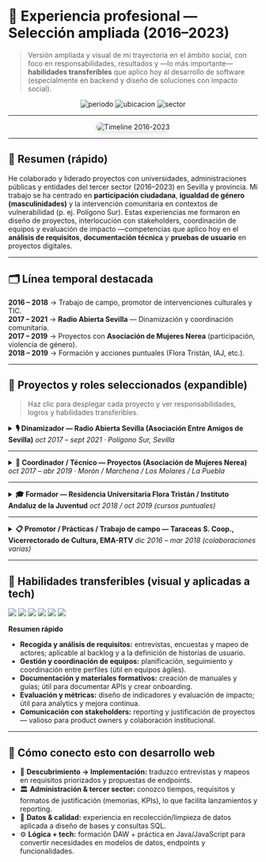 <!-- docs/EXPERIENCE.md -->
# 🧭 Experiencia profesional — Selección ampliada (2016–2023)

> Versión ampliada y visual de mi trayectoria en el ámbito social, con foco en responsabilidades, resultados y —lo más importante— **habilidades transferibles** que aplico hoy al desarrollo de software (especialmente en backend y diseño de soluciones con impacto social).

<p align="center">
  <img alt="periodo" src="https://img.shields.io/badge/Periodo-2016--2023-blueviolet" />
  <img alt="ubicacion" src="https://img.shields.io/badge/Ubicación-Sevilla%20%26%20provincia-green" />
  <img alt="sector" src="https://img.shields.io/badge/Sector-Social%20%7C%20Tercer%20Sector-orange" />
</p>

---

<div align="center">
  <!-- Guarda assets/timeline.svg en tu repo para que se vea -->
  <img src="../assets/timeline.svg" alt="Timeline 2016-2023" style="max-width:100%;height:auto;border-radius:8px;box-shadow:0 3px 12px rgba(0,0,0,0.12)" />
</div>

---

## 🔎 Resumen (rápido)
He colaborado y liderado proyectos con universidades, administraciones públicas y entidades del tercer sector (2016–2023) en Sevilla y provincia. Mi trabajo se ha centrado en **participación ciudadana**, **igualdad de género (masculinidades)** y la intervención comunitaria en contextos de vulnerabilidad (p. ej. Polígono Sur). Estas experiencias me formaron en diseño de proyectos, interlocución con stakeholders, coordinación de equipos y evaluación de impacto —competencias que aplico hoy en el **análisis de requisitos**, **documentación técnica** y **pruebas de usuario** en proyectos digitales.

---

## 🗂️ Línea temporal destacada
**2016 – 2018** → Trabajo de campo, promotor de intervenciones culturales y TIC.  
**2017 – 2021** → **Radio Abierta Sevilla** — Dinamización y coordinación comunitaria.  
**2017 – 2019** → Proyectos con **Asociación de Mujeres Nerea** (participación, violencia de género).  
**2018 – 2019** → Formación y acciones puntuales (Flora Tristán, IAJ, etc.).

---

## 🚀 Proyectos y roles seleccionados (expandible)
> Haz clic para desplegar cada proyecto y ver responsabilidades, logros y habilidades transferibles.

<details>
<summary><strong>🎙️ Dinamizador — Radio Abierta Sevilla (Asociación Entre Amigos de Sevilla)</strong> <em>oct 2017 – sept 2021 · Polígono Sur, Sevilla</em></summary>

**Descripción breve**  
Organización y dinamización comunitaria a través de un proyecto de radio local para generar espacios de participación, debate y formación.

**Responsabilidades clave**
- 🎯 Diseño de la programación y actividades formativas para la comunidad.  
- 👥 Coordinación de voluntariado y equipos técnicos.  
- 🤝 Interlocución con entidades locales y búsqueda de colaboración institucional.  
- 🧾 Gestión de recursos y justificación de subvenciones.

**Resultados / logros**
- 📻 Implantación de espacios regulares de participación comunitaria en radio durante varias temporadas.  
- 📌 [Añadir dato cuantitativo: nº talleres / nº participantes / temporadas]

**Habilidades transferibles (directas a tech)**
- 🔎 **Recogida de requisitos & trabajo con usuarios reales** → definición de historias de usuario y priorización.  
- 🗂️ **Gestión operativa y planificación** → estimaciones, coordinación de tareas y seguimiento (útil en sprints).  
- 🧩 **Facilitación y mediación** → resolución de conflictos y consenso entre stakeholders.
</details>

---

<details>
<summary><strong>👥 Coordinador / Técnico — Proyectos (Asociación de Mujeres Nerea)</strong> <em>oct 2017 – abr 2019 · Morón / Marchena / Los Molares / La Puebla</em></summary>

**Descripción breve**  
Diseño y ejecución de proyectos subvencionados por el Instituto Andaluz de la Mujer para fomentar la participación social de las mujeres y sensibilizar sobre violencia de género.

**Responsabilidades**
- 🛠️ Diseño metodológico de actividades y materiales formativos.  
- 🏛️ Coordinación con ayuntamientos y agentes locales.  
- 📋 Implementación y evaluación en terreno (monitorización y ajuste).

**Habilidades transferibles**
- 📝 **Diseño instruccional y documentación** → redacción de guías y documentación técnica clara.  
- 📊 **Evaluación y medición de impacto** → definición de KPIs y métricas aplicables a proyectos digitales.
</details>

---

<details>
<summary><strong>🎓 Formador — Residencia Universitaria Flora Tristán / Instituto Andaluz de la Juventud</strong> <em>oct 2018 / oct 2019 (cursos puntuales)</em></summary>

**Descripción breve**  
Formador en cursos sobre radio comunitaria, participación y ciudadanía activa.

**Responsabilidades**
- ✍️ Preparación de contenidos y entregables formativos.  
- 🧑‍🏫 Impartición de talleres y evaluación formativa.

**Habilidades transferibles**
- 🗣️ **Comunicación técnica y pedagógica** → explicar soluciones complejas a usuarios y clientes no técnicos.
</details>

---

<details>
<summary><strong>📋 Promotor / Prácticas / Trabajo de campo — Taraceas S. Coop., Vicerrectorado de Cultura, EMA-RTV</strong> <em>dic 2016 – mar 2018 (colaboraciones varias)</em></summary>

**Tareas realizadas**
- 🧾 Trabajo de campo: encuestas (presencial/telefónica), transcripciones de entrevistas y mapeo de entidades.  
- 🎨 Diseño y ejecución de intervenciones culturales y TIC para prevención e inclusión.

**Habilidades transferibles**
- 🔍 **Recolección y limpieza de datos** → buenas prácticas para diseño de esquemas y consultas en bases de datos.  
- 🧾 **Documentación de procesos y reporting** → elaboración de memorias y entregables técnicos.
</details>

---

## 🧩 Habilidades transferibles (visual y aplicadas a tech)
<p align="left">
  <img src="https://img.shields.io/badge/Recogida_de_requisitos-✔️-informational" /> 
  <img src="https://img.shields.io/badge/Gestión_de_proyectos-✔️-success" />
  <img src="https://img.shields.io/badge/Coordinación_de_equipos-✔️-blue" />
  <img src="https://img.shields.io/badge/Documentación_y_formación-✔️-orange" />
  <img src="https://img.shields.io/badge/Evaluación_y_KPIs-✔️-purple" />
  <img src="https://img.shields.io/badge/Comunicación_stakeholders-✔️-green" />
</p>

**Resumen rápido**  
- **Recogida y análisis de requisitos:** entrevistas, encuestas y mapeo de actores; aplicable al backlog y a la definición de historias de usuario.  
- **Gestión y coordinación de equipos:** planificación, seguimiento y coordinación entre perfiles (útil en equipos ágiles).  
- **Documentación y materiales formativos:** creación de manuales y guías; útil para documentar APIs y crear onboarding.  
- **Evaluación y métricas:** diseño de indicadores y evaluación de impacto; útil para analytics y mejora continua.  
- **Comunicación con stakeholders:** reporting y justificación de proyectos — valioso para product owners y colaboración institucional.

---

## 🔗 Cómo conecto esto con desarrollo web
- 🧭 **Descubrimiento → Implementación:** traduzco entrevistas y mapeos en requisitos priorizados y propuestas de endpoints.  
- 🏛️ **Administración & tercer sector:** conozco tiempos, requisitos y formatos de justificación (memorias, KPIs), lo que facilita lanzamientos y reporting.  
- 🧾 **Datos & calidad:** experiencia en recolección/limpieza de datos aplicada a diseño de bases y consultas SQL.  
- ⚙️ **Lógica + tech:** formación DAW + práctica en Java/JavaScript para convertir necesidades en modelos de datos, endpoints y funcionalidades.


